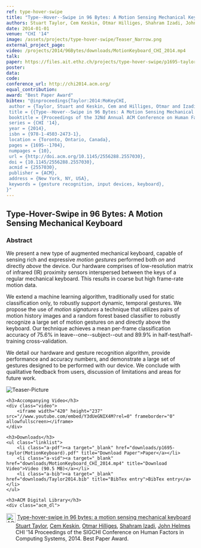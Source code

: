 ```yaml
---
ref: type-hover-swipe
title: "Type--Hover--Swipe in 96 Bytes: A Motion Sensing Mechanical Keyboard"
authors: Stuart Taylor, Cem Keskin, Otmar Hilliges, Shahram Izadi, John Helmes
date: 2014-01-01
venue: "CHI '14"
image: /assets/projects/type-hover-swipe/Teaser_Narrow.png
external_project_page: 
video: /projects/2014/96Bytes/downloads/MotionKeyboard_CHI_2014.mp4
talk: 
paper: https://files.ait.ethz.ch/projects/type-hover-swipe/p1695-taylor(MotionKeyboard).pdf
poster: 
data: 
code: 
conference_url: http://chi2014.acm.org/
equal_contribution: 
award: "Best Paper Award"
bibtex: "@inproceedings{Taylor:2014:MoKeyCHI,
 author = {Taylor, Stuart and Keskin, Cem and Hilliges, Otmar and Izadi, Shahram and Helmes, John},
 title = {{Type--Hover--Swipe in 96 Bytes: A Motion Sensing Mechanical Keyboard}},
 booktitle = {Proceedings of the 32Nd Annual ACM Conference on Human Factors in Computing Systems},
 series = {CHI '14},
 year = {2014},
 isbn = {978-1-4503-2473-1},
 location = {Toronto, Ontario, Canada},
 pages = {1695--1704},
 numpages = {10},
 url = {http://doi.acm.org/10.1145/2556288.2557030},
 doi = {10.1145/2556288.2557030},
 acmid = {2557030},
 publisher = {ACM},
 address = {New York, NY, USA},
 keywords = {gesture recognition, input devices, keyboard},
}"
---
```


<h2>Type-Hover-Swipe in 96 Bytes: A Motion Sensing Mechanical Keyboard</h2>
    
<div class="halfcol">
    <h3>Abstract</h3>
    <p>We present a new type of augmented mechanical keyboard, capable of sensing rich and expressive <em>motion gestures</em> performed both <em>on</em> and directly <em>above</em> the device. 
        Our hardware comprises of low-resolution matrix of infrared (IR) proximity sensors interspersed between the keys of a regular mechanical keyboard. This results in coarse but high frame-rate motion data.</p> 
    <p>We extend a machine learning algorithm, traditionally used for static classification only, to robustly support dynamic, temporal gestures. We propose the use of <em>motion signatures</em> a technique that utilizes pairs of motion history images and a random forest based classifier to robustly recognize a large set of motion gestures on and directly above the keyboard. 
        Our technique achieves a mean per-frame classification accuracy of 75.6% in leave--one--subject--out and 89.9% in half-test/half-training cross-validation.</p>
    <p>We detail our hardware and gesture recognition algorithm, provide performance and accuracy numbers, and demonstrate a large set of gestures designed to be performed with our device. We conclude with qualitative feedback from users, discussion of limitations and areas for future work.</p>
</div>    
 
<img class="halfcol" src="Teaser.png" alt="Teaser-Picture" />
   
<div class="halfcol">

 

    <h3>Accompanying Video</h3>
    <div class="video">
        <iframe width="420" height="237" src="//www.youtube.com/embed/Y3dUeGNIX4M?rel=0" frameborder="0" allowfullscreen></iframe>
    </div>   
        
    <h3>Downloads</h3>
    <ul class="linklist">
		<li class="a-pdf"><a target="_blank" href="downloads/p1695-taylor(MotionKeyboard).pdf" title="Download Paper">Paper</a></li>
        <li class="a-vid"><a target="_blank" href="downloads/MotionKeyboard_CHI_2014.mp4" title="Download Video">Video (90.5 MB)</a></li>
        <li class="a-bib"><a target="_blank" href="downloads/Taylor2014.bib" title="BibTex entry">BibTex entry</a></li>
    </ul> 
       
    <h3>ACM Digital Library</h3>
    <div class="acm_dl">
 <!-- ACM DL Article: Type-hover-swipe in 96 bytes: a motion sensing mechanical keyboard -->
<div class="acmdlitem" id="item2557030">
    <img src="http://dl.acm.org/images/oa.gif" width="25" height="25" border="0" alt="ACM DL Author-ize service" style="vertical-align:middle"/>
    <a href="http://dl.acm.org/authorize?N88549" title="Type-hover-swipe in 96 bytes: a motion sensing mechanical keyboard">Type-hover-swipe in 96 bytes: a motion sensing mechanical keyboard</a><div style="margin-left:25px">
    <a href="http://dl.acm.org/author_page.cfm?id=81381590706" >Stuart Taylor</a>, <a href="http://dl.acm.org/author_page.cfm?id=81438593393" >Cem Keskin</a>, 
    <a href="http://dl.acm.org/author_page.cfm?id=81309495440" >Otmar Hilliges</a>, <a href="http://dl.acm.org/author_page.cfm?id=81328488768" >Shahram Izadi</a>, 
    <a href="http://dl.acm.org/author_page.cfm?id=81414621181" >John Helmes</a>
    <br />CHI '14 Proceedings of the SIGCHI Conference on Human Factors in Computing Systems,&nbsp;2014. Best Paper Award.
</div>
</div>
</div>
</br>